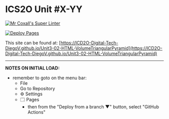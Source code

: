 # ICS2O Unit #X-YY

[![Mr Coxall's Super Linter](https://github.com/<ICD2O-Digital-Tech-DiegoV/Unit3-02-HTML-VolumeTriangularPyramid/workflows/Mr%20Coxall's%20Super%20Linter/badge.svg)](https://github.com/ICD2O-Digital-Tech-DiegoV/Unit3-02-HTML-VolumeTriangularPyramid/actions)

[![Deploy Pages](https://github.com/ICD2O-Digital-Tech-DiegoV/Unit3-02-HTML-VolumeTriangularPyramid/workflows/Deploy%20Pages/badge.svg)](https://github.com/ICD2O-Digital-Tech-DiegoV/Unit3-02-HTML-VolumeTriangularPyramid/actions)

This site can be found at: [https://ICD2O-Digital-Tech-DiegoV.github.io/Unit3-02-HTML-VolumeTriangularPyramid](https://ICD2O-Digital-Tech-DiegoV.github.io/Unit3-02-HTML-VolumeTriangularPyramid)

---

**NOTES ON INITIAL LOAD:**
- remember to goto on the menu bar:
  - File
  - Go to Repository
  - ⚙ Settings
  - 🗔 Pages
    - then from the "Deploy from a branch ▼" button, select "GitHub Actions"
